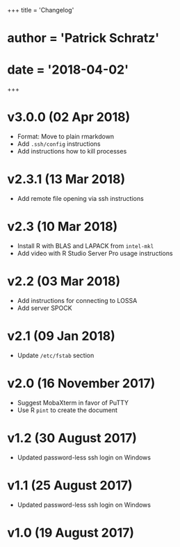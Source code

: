 +++
title = 'Changelog'
# author = 'Patrick Schratz'
# date = '2018-04-02'
+++

# v3.0.0 (02 Apr 2018)

  * Format: Move to plain rmarkdown
  * Add `.ssh/config` instructions
  * Add instructions how to kill processes

# v2.3.1 (13 Mar 2018) 
  * Add remote file opening via ssh instructions

# v2.3 (10 Mar 2018) 
  * Install R with BLAS and LAPACK from `intel-mkl`
  * Add video with R Studio Server Pro usage instructions

# v2.2 (03 Mar 2018) 
  * Add instructions for connecting to LOSSA
  * Add server SPOCK

# v2.1 (09 Jan 2018)
  * Update `/etc/fstab` section

# v2.0 (16 November 2017) 
  * Suggest MobaXterm in favor of PuTTY
  * Use R `pint` to create the document

# v1.2 (30 August 2017) 
  * Updated password-less ssh login on Windows

# v1.1 (25 August 2017) 
  * Updated password-less ssh login on Windows

# v1.0 (19 August 2017) 
